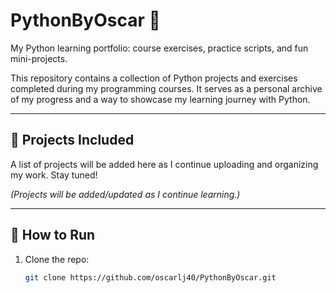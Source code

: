 # PythonByOscar 🐍

My Python learning portfolio: course exercises, practice scripts, and fun mini-projects.

This repository contains a collection of Python projects and exercises completed during my programming courses. It serves as a personal archive of my progress and a way to showcase my learning journey with Python.

---

## 📁 Projects Included

A list of projects will be added here as I continue uploading and organizing my work. Stay tuned!

*(Projects will be added/updated as I continue learning.)*

---

## 🚀 How to Run

1. Clone the repo:
   ```bash
   git clone https://github.com/oscarlj40/PythonByOscar.git

